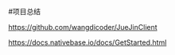 #项目总结

https://github.com/wangdicoder/JueJinClient



https://docs.nativebase.io/docs/GetStarted.html 